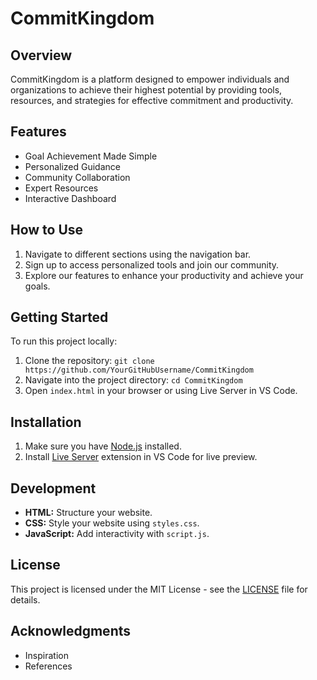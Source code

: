 # CommitKingdom

## Overview

CommitKingdom is a platform designed to empower individuals and organizations to achieve their highest potential by providing tools, resources, and strategies for effective commitment and productivity.

## Features

- Goal Achievement Made Simple
- Personalized Guidance
- Community Collaboration
- Expert Resources
- Interactive Dashboard

## How to Use

1. Navigate to different sections using the navigation bar.
2. Sign up to access personalized tools and join our community.
3. Explore our features to enhance your productivity and achieve your goals.

## Getting Started

To run this project locally:

1. Clone the repository: `git clone https://github.com/YourGitHubUsername/CommitKingdom`
2. Navigate into the project directory: `cd CommitKingdom`
3. Open `index.html` in your browser or using Live Server in VS Code.

## Installation

1. Make sure you have [Node.js](https://nodejs.org/) installed.
2. Install [Live Server](https://marketplace.visualstudio.com/items?itemName=ritwickdey.LiveServer) extension in VS Code for live preview.

## Development

- **HTML:** Structure your website.
- **CSS:** Style your website using `styles.css`.
- **JavaScript:** Add interactivity with `script.js`.

## License

This project is licensed under the MIT License - see the [LICENSE](LICENSE) file for details.

## Acknowledgments

- Inspiration
- References
